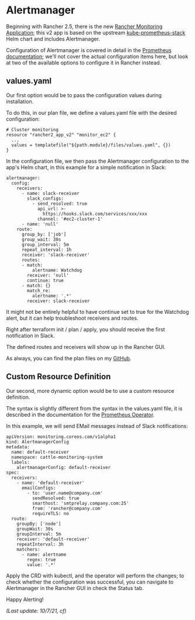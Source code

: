 # Alertmanager

Beginning with Rancher 2.5, there is the new [Rancher Monitoring Application](https://rancher.com/docs/rancher/v2.x/en/monitoring-alerting/v2.5/); this v2 app is based on the upstream [kube-prometheus-stack](https://github.com/prometheus-community/helm-charts/tree/main/charts/kube-prometheus-stack) Helm chart and includes Alertmanager.

Configuration of Alertmanager is covered in detail in the [Prometheus documentation](https://prometheus.io/docs/alerting/latest/configuration/); we'll not cover the actual configuration items here, but look at two of the available options to configure it in Rancher instead.

## values.yaml

Our first option would be to pass the configuration values during installation.

To do this, in our plan file, we define a values.yaml file with the desired configuration:

```
# Cluster monitoring
resource "rancher2_app_v2" "monitor_ec2" {
  ...
  values = templatefile("${path.module}/files/values.yaml", {})
}
```

In the configuration file, we then pass the Alertmanager configuration to the app's Helm chart, in this example for a simple notification in Slack:

```
alertmanager:
  config:
    receivers:
      - name: slack-receiver
        slack_configs:
          - send_resolved: true
            api_url: >-
              https://hooks.slack.com/services/xxx/xxx
            channel: '#ec2-cluster-1'
      - name: 'null'
    route:
      group_by: ['job']
      group_wait: 30s
      group_interval: 5m
      repeat_interval: 1h
      receiver: 'slack-receiver'
      routes:
      - match:
          alertname: Watchdog
        receiver: 'null'
        continue: true
      - match: {}
        match_re:
          alertname: '.*'
        receiver: slack-receiver
```

It might not be entirely helpful to have continue set to true for the Watchdog alert, but it can help troubleshoot receivers and routes.

Right after terraform init / plan / apply, you should receive the first notification in Slack.

The defined routes and receivers will show up in the Rancher GUI.

As always, you can find the plan files on my [GitHub](https://github.com/chfrank-cgn/Rancher/tree/master/ec2-cluster-1).

## Custom Resource Definition

Our second, more dynamic option would be to use a custom resource definition.

The syntax is slightly different from the syntax in the values.yaml file, it is described in the documentation for the [Prometheus Operator](https://github.com/prometheus-operator/prometheus-operator/blob/master/README.md).

In this example, we will send EMail messages instead of Slack notifications:

```
apiVersion: monitoring.coreos.com/v1alpha1
kind: AlertmanagerConfig
metadata:
  name: default-receiver
  namespace: cattle-monitoring-system
  labels:
    alertmanagerConfig: default-receiver
spec:
  receivers:
    - name: 'default-receiver'
      emailConfigs:
        - to: 'user.name@company.com'
          sendResolved: true
          smarthost: 'smtprelay.company.com:25'
          from: 'rancher@company.com'
          requireTLS: no
  route:
    groupBy: ['node']
    groupWait: 30s
    groupInterval: 5m
    receiver: 'default-receiver'
    repeatInterval: 3h
    matchers:
      - name: alertname
        regex: true
        value: '.*'
```
Apply the CRD with kubectl, and the operator will perform the changes; to check whether the configuration was successful, you can navigate to Alertmanager in the Rancher GUI in check the Status tab.

Happy Alerting!

*(Last update: 10/7/21, cf)*
